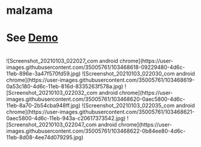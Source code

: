 # malzama
<h1>See <a href="http://kwamalzama.ml/">Demo</a> </h1>
<br>
![Screenshot_20210103_022027_com android chrome](https://user-images.githubusercontent.com/35005761/103468618-09229480-4d6c-11eb-896e-3a47f570fd59.jpg)
![Screenshot_20210103_022030_com android chrome](https://user-images.githubusercontent.com/35005761/103468619-0a53c180-4d6c-11eb-816d-8335263f578a.jpg)
![Screenshot_20210103_022032_com android chrome](https://user-images.githubusercontent.com/35005761/103468620-0aec5800-4d6c-11eb-8a70-2b54cba948ff.jpg)
![Screenshot_20210103_022035_com android chrome](https://user-images.githubusercontent.com/35005761/103468621-0aec5800-4d6c-11eb-943a-c20617373542.jpg)
![Screenshot_20210103_022047_com android chrome](https://user-images.githubusercontent.com/35005761/103468622-0b84ee80-4d6c-11eb-8d08-4ee74d079295.jpg)
